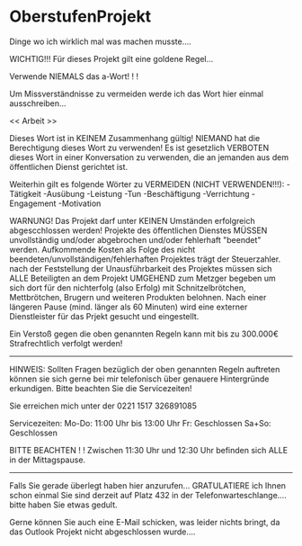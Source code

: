 # OberstufenProjekt
Dinge wo ich wirklich mal was machen musste....


WICHTIG!!!
Für dieses Projekt gilt eine goldene Regel...

Verwende NIEMALS das a-Wort! ! !

Um Missverständnisse zu vermeiden werde ich das Wort hier einmal ausschreiben...

<< Arbeit >>

Dieses Wort ist in KEINEM Zusammenhang gültig!
NIEMAND hat die Berechtigung dieses Wort zu verwenden!
Es ist gesetzlich VERBOTEN dieses Wort in einer Konversation zu verwenden, 
die an jemanden aus dem öffentlichen Dienst gerichtet ist.

Weiterhin gilt es folgende Wörter zu VERMEIDEN (NICHT VERWENDEN!!!):
-Tätigkeit
-Ausübung
-Leistung
-Tun
-Beschäftigung
-Verrichtung
-Engagement
-Motivation

WARNUNG! Das Projekt darf unter KEINEN Umständen erfolgreich abgescchlossen werden!
Projekte des öffentlichen Dienstes MÜSSEN unvollständig und/oder abgebrochen und/oder 
fehlerhaft "beendet" werden. Aufkommende Kosten als Folge des nicht beendeten/unvollständigen/fehlerhaften Projektes trägt
der Steuerzahler. nach der Feststellung der Unausführbarkeit des Projektes müssen sich ALLE Beteiligten an dem Projekt UMGEHEND zum Metzger begeben um sich dort für den nichterfolg (also Erfolg) mit Schnitzelbrötchen, Mettbrötchen, Brugern und weiteren Produkten belohnen. Nach einer längeren Pause (mind. länger als 60 Minuten) wird eine externer Dienstleister für das Prjekt gesucht und eingestellt.

Ein Verstoß gegen die oben genannten Regeln kann mit bis zu 300.000€ Strafrechtlich verfolgt werden!

----------------------------------------------------------------------------------------------------------------------------------

HINWEIS: Sollten Fragen bezüglich der oben genannten Regeln auftreten können sie sich gerne
bei mir telefonisch über genauere Hintergründe erkundigen. Bitte beachten Sie die Servicezeiten!

Sie erreichen mich unter der 
0221 1517 326891085

Servicezeiten:
Mo-Do: 11:00 Uhr bis 13:00 Uhr
Fr: Geschlossen
Sa+So: Geschlossen

BITTE BEACHTEN ! ! Zwischen 11:30 Uhr und 12:30 Uhr befinden sich ALLE in der Mittagspause.

----------------------------------------------------------------------------------------------------------------------------------

Falls Sie gerade überlegt haben hier anzurufen... GRATULATIERE ich Ihnen schon einmal
Sie sind derzeit auf Platz 432 in der Telefonwarteschlange.... bitte haben Sie etwas gedult.

Gerne können Sie auch eine E-Mail schicken, was leider nichts bringt, da das Outlook Projekt
nicht abgeschlossen wurde....
